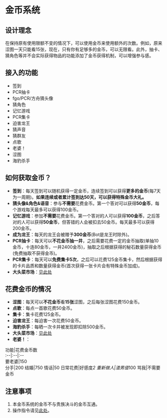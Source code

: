 # 金币系统
## 设计理念
在保持原有使用限额不变的情况下，可以使用金币来使用额外的次数。例如，原来涩图一天只能看15张，现在，只有你有足够多的金币，可以无限看。此外，抽卡、猜角色等并不会实际获得物品的功能添加了金币获得机制，可以增强参与感。
## 接入的功能
- 签到
- PCR抽卡
- fgo/PCR/方舟猜头像
- 猜角色
- 记忆游戏
- PCR集卡
- 迫害龙王
- 猜声音
- 猜群友
- 点歌
- 老婆！
- 涩图
- 海豹杀手
## 如何获取金币？
- <b>签到</b>：每天签到可以随机获得一定金币，连续签到可以获得<b>更多的金币</b>(每7天为一周期)。<b>如果连续或者累计签到达50天，可以获得特殊金币大礼。</b>
- <b>猜头像&角色&语音</b>：参与<b>不需要</B>花费金币。第一个答对可以获得<b>50金币</b>，每个游戏每天最多可以获得100金币。
- <b>记忆游戏</b>：参加<b>不需要</B>花费金币。第一个答对的人可以获得<b>100金币</b>，之后答对的人可以获得<b>50金币</b>，但答错的人会被扣去50金币。每天最多可以获得200金币。
- <b>成为龙王</b>：每天的龙王会被赠予<b>300金币</b>(Bot是龙王时除外)。
- <b>PCR抽卡</b>：每天可以<b>不花金币抽一井</b>，之后需要花费一定的金币抽取(单抽10金币，十连80金币，一井2400金币)，抽取之后根据获得的秘石数量获得金币(免费抽取不获得金币)。
- <b>PCR集卡</b>：每天可以<b>免费集卡5次</b>，之后可以花费125金币集卡，然后根据获得的卡片品质和数量获得金币(首次获得一张卡片会有特殊金币加成)。
- <b>大头菜市场</b>：[见此处](/guide/entertainment.html#%E5%A4%A7%E5%A4%B4%E8%8F%9C%E5%B8%82%E5%9C%BA)
## 花费金币的情况
- <b>涩图</b>：每天可以<b>不花金币</b>看<b>15张</b>涩图，之后每张涩图花费150金币。
- <b>点歌</b>：每点一首歌花费50金币。
- <b>集卡</b>：集卡花费125金币。
- <b>迫害龙王</b>：每迫害一次花费50金币。
- <b>海豹杀手</b>：每晒一次卡并被发现即扣除500金币。
- <b>大头菜市场</b>：[见此处](/guide/entertainment.html#%E5%A4%A7%E5%A4%B4%E8%8F%9C%E5%B8%82%E5%9C%BA)
- <b>老婆！</b>：  

功能|花费金币数  
:--|:--|:--  
要老婆|150  
分手|200
结婚|750
情话|50
日常花费|好感度*2
重新做人|渣男值*100
骂我|不需要金币

## 注意事项
1. 本金币系统的金币不与贵族决斗的金币互通。
2. 操作指令请见[此处](/guide/entertainment.html#%E9%87%91%E5%B8%81%E7%B3%BB%E7%BB%9F)。

